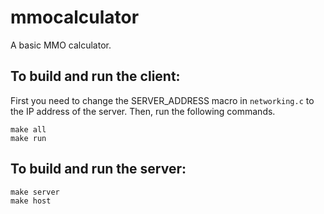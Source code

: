 # mmocalculator
A basic MMO calculator.

## To build and run the client:
First you need to change the SERVER_ADDRESS macro in `networking.c` to the IP address of the server.
Then, run the following commands.
```
make all
make run
```

## To build and run the server:
```
make server
make host
```
